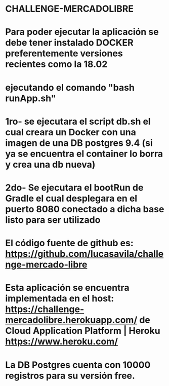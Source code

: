 # CHALLENGE-MERCADOLIBRE

# Para poder ejecutar la aplicación se debe tener instalado DOCKER preferentemente versiones recientes como la 18.02

# ejecutando el comando "bash runApp.sh" 

# 1ro- se ejecutara el script db.sh el cual creara un Docker con una imagen de una DB postgres 9.4 (si ya se encuentra el container lo borra y crea una db nueva)

# 2do- Se ejecutara el bootRun de Gradle el cual desplegara en el puerto 8080 conectado a dicha base listo para ser utilizado

# El código fuente de github es: https://github.com/lucasavila/challenge-mercado-libre

# Esta aplicación se encuentra implementada en el host: https://challenge-mercadolibre.herokuapp.com/ de Cloud Application Platform | Heroku https://www.heroku.com/

# La DB Postgres cuenta con 10000 registros para su versión free.

